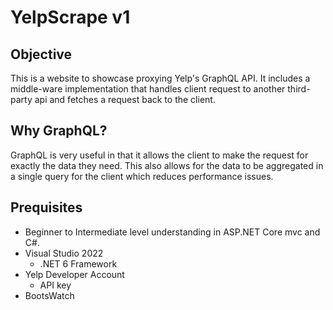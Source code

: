 # YelpScrape v1

## Objective
This is a website to showcase proxying Yelp's GraphQL API. It includes a middle-ware implementation that handles client request to another third-party api and fetches a request back to the client.

## Why GraphQL?
GraphQL is very useful in that it allows the client to make the request for exactly the data they need. This also allows for the data to be aggregated in a single query for the client which reduces performance issues.

## Prequisites
- Beginner to Intermediate level understanding in ASP.NET Core mvc and C#.
- Visual Studio 2022
  - .NET 6 Framework
- Yelp Developer Account
  - API key
- BootsWatch
